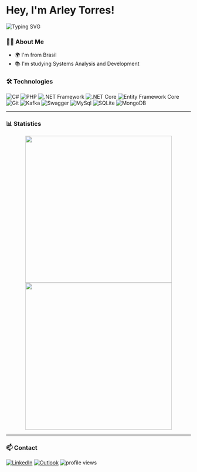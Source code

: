 # Hey, I'm Arley Torres!

![Typing SVG](https://readme-typing-svg.herokuapp.com/?color=85EA2D&size=25&center=true&vCenter=true&width=1000&lines=Back-End+Developer;.NET+Framework;.NET+9.0)

### 👨‍💻 About Me

- 🌍 I'm from Brasil
- 📚 I'm studying Systems Analysis and Development

### 🛠️ Technologies

![C#](https://img.shields.io/badge/C%23-512BD4?style=for-the-badge&logo=sharp&logoColor=white)
![PHP](https://img.shields.io/badge/PHP-777BB4?style=for-the-badge&logo=php&logoColor=white)
![.NET Framework](https://img.shields.io/badge/.NET_Framework-512BD4?style=for-the-badge&logo=.net&logoColor=white)
![.NET Core](https://img.shields.io/badge/.NET_Core-512BD4?style=for-the-badge&logo=dotnet&logoColor=white)
![Entity Framework Core](https://img.shields.io/badge/Entity_Framework_Core-512BD4?style=for-the-badge&logo=dotnet&logoColor=white)
![Git](https://img.shields.io/badge/Git-F05032?style=for-the-badge&logo=git&logoColor=white)
![Kafka](https://img.shields.io/badge/Kafka-231F20?style=for-the-badge&logo=apachekafka&logoColor=white)
![Swagger](https://img.shields.io/badge/Swagger-85EA2D?style=for-the-badge&logo=swagger&logoColor=black)
![MySql](https://img.shields.io/badge/MySql-4479A1?style=for-the-badge&logo=mysql&logoColor=white)
![SQLite](https://img.shields.io/badge/SQLite-003B57?style=for-the-badge&logo=sqlite&logoColor=white)
![MongoDB](https://img.shields.io/badge/MongoDB-47A248?style=for-the-badge&logo=mongodb&logoColor=white)

---

### 📊 Statistics

<p align="center">
  <img width="400" src="https://github-readme-stats.vercel.app/api?username=arleytorres&show_icons=true&theme=radical" />
  <img width="400" src="https://github-readme-stats.vercel.app/api/top-langs/?username=arleytorres&layout=compact&theme=radical" />
</p>

---

### 📫 Contact

[![LinkedIn](https://img.shields.io/badge/LinkedIn-blue?style=for-the-badge&logo=inspire&logoColor=white)](https://linkedin.com/in/arleytorres)
[![Outlook](https://img.shields.io/badge/Outlook-0078D4?style=for-the-badge&logo=mail.ru&logoColor=white)](mailto:contato@torresdev.online)
<img src="https://komarev.com/ghpvc/?username=arleytorres&style=for-the-badge" alt="profile views" />
